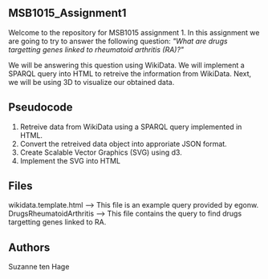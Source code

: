 ## MSB1015_Assignment1

Welcome to the repository for MSB1015 assignment 1. In this assignment we are going to try to answer the following question: 
<em> "What are drugs targetting genes linked to rheumatoid arthritis (RA)?" </em>

We will be answering this question using WikiData. We will implement a SPARQL query into HTML to retreive the information from WikiData. Next, we will be using 3D to visualize our obtained data. 

## Pseudocode 
1. Retreive data from WikiData using a SPARQL query implemented in HTML. 
2. Convert the retreived data object into approriate JSON format. 
3. Create Scalable Vector Graphics (SVG) using d3. 
4. Implement the SVG into HTML

## Files
wikidata.template.html --> This file is an example query provided by egonw. 
DrugsRheumatoidArthritis --> This file contains the query to find drugs targetting genes linked to RA. 

## Authors
Suzanne ten Hage
